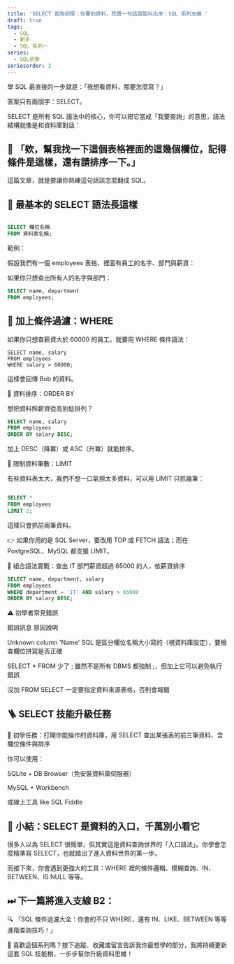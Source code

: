 ```yaml
---
title: 'SELECT 查詢初探：你要的資料，其實一句話就能叫出來｜SQL 系列支線 '
draft: true
tags:
  - SQL
  - 新手
  - SQL 系列一
series:
  - SQL初學
seriesorder: 3
---
```


學 SQL 最直接的一步就是：「我想看資料，那要怎麼寫？」

答案只有兩個字：SELECT。

SELECT 是所有 SQL 語法中的核心，你可以把它當成「我要查詢」的意思，語法結構就像是和資料庫對話：

## 📣 「欸，幫我找一下這個表格裡面的這幾個欄位，記得條件是這樣，還有請排序一下。」

這篇文章，就是要讓你熟練這句話該怎麼翻成 SQL。

## 🧪 最基本的 SELECT 語法長這樣

```sql

SELECT 欄位名稱
FROM 資料表名稱;

```

範例：

假設我們有一個 employees 表格，裡面有員工的名字、部門與薪資：

如果你只想查出所有人的名字與部門：

```sql
SELECT name, department
FROM employees;
```

## 🎯 加上條件過濾：WHERE

如果你只想查薪資大於 60000 的員工，就要用 WHERE 條件語法：

```
SELECT name, salary
FROM employees
WHERE salary > 60000;
```

這樣會回傳 Bob 的資料。

🔀 資料排序：ORDER BY

想把資料照薪資從高到低排列？

```sql
SELECT name, salary
FROM employees
ORDER BY salary DESC;
```

加上 DESC（降冪）或 ASC（升冪）就能排序。

🧯 限制資料筆數：LIMIT

有些資料表太大，我們不想一口氣撈太多資料，可以用 LIMIT 只抓幾筆：

```sql

SELECT *
FROM employees
LIMIT 2;

```

這樣只會抓前兩筆資料。

👉 如果你用的是 SQL Server，要改用 TOP 或 FETCH 語法；而在 PostgreSQL、MySQL 都支援 LIMIT。

🧠 組合語法實戰：查出 IT 部門薪資超過 65000 的人，依薪資排序

```sql
SELECT name, department, salary
FROM employees
WHERE department = 'IT' AND salary > 65000
ORDER BY salary DESC;
```

⚠️ 初學者常見錯誤

錯誤訊息	原因說明

Unknown column 'Name'	SQL 是區分欄位名稱大小寫的（視資料庫設定），要檢查欄位拼寫是否正確

SELECT \* FROM 少了 ;	雖然不是所有 DBMS 都強制 ;，但加上它可以避免執行錯誤

沒加 FROM	SELECT 一定要指定資料來源表格，否則會報錯

## 🪜 SELECT 技能升級任務

🎯 初學任務：打開你能操作的資料庫，用 SELECT 查出某張表的前三筆資料、含欄位條件與排序

你可以使用：

SQLite + DB Browser（免安裝資料庫伺服器）

MySQL + Workbench

或線上工具 like SQL Fiddle

## 🧭 小結：SELECT 是資料的入口，千萬別小看它

很多人以為 SELECT 很簡單，但其實這是資料查詢世界的「入口語法」。你學會怎麼精準寫 SELECT，也就踏出了進入資料世界的第一步。

而接下來，你會遇到更強大的工具：WHERE 裡的條件邏輯、模糊查詢、IN、BETWEEN、IS NULL 等等。

## ⏭ 下一篇將進入支線 B2：

🔍 「SQL 條件過濾大全：你會的不只 WHERE，還有 IN、LIKE、BETWEEN 等等進階查詢技巧！」

📌 喜歡這個系列嗎？按下追蹤、收藏或留言告訴我你最想學的部分，我將持續更新這套 SQL 技能樹，一步步幫你升級資料思維！
  